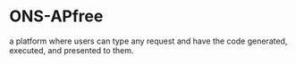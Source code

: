 # ONS-APfree
a platform where users can type any request and have the code generated, executed, and presented to them.
